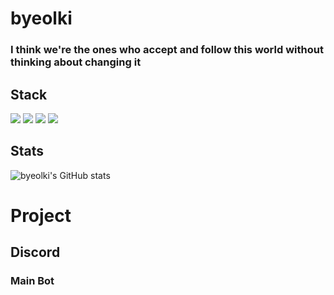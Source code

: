 
# byeolki

### I think we're the ones who accept and follow this world without thinking about changing it<br/>

## Stack
<img src="https://img.shields.io/badge/python-4374D9?style=for-the-badge&logo=python&logoColor=white"> <img src="https://img.shields.io/badge/sqlite3-4374D?style=for-the-badge&logo=sqlite&logoColor=white"> <img src="https://img.shields.io/badge/html5-FFCA28?style=for-the-badge&logo=html&logoColor=white"> <img src="https://img.shields.io/badge/css-FFCA28?style=for-the-badge&logo=css&logoColor=white">
## Stats
![byeolki's GitHub stats](https://github-readme-stats.vercel.app/api?username=byeolki&count_private=true)

# Project
## Discord
### Main Bot
